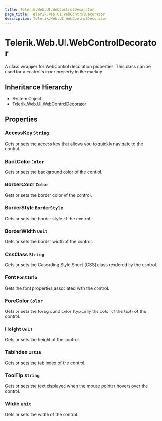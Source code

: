 ```yaml
---
title: Telerik.Web.UI.WebControlDecorator
page_title: Telerik.Web.UI.WebControlDecorator
description: Telerik.Web.UI.WebControlDecorator
---
```


# Telerik.Web.UI.WebControlDecorator

A class wrapper for WebControl decoration properties. This class can be used for a control's inner property in the markup.

## Inheritance Hierarchy

* System.Object
* Telerik.Web.UI.WebControlDecorator

## Properties

###  AccessKey `String`

Gets or sets the access key that allows you to quickly navigate to the control.

###  BackColor `Color`

Gets or sets the background color of the control.

###  BorderColor `Color`

Gets or sets the border color of the control.

###  BorderStyle `BorderStyle`

Gets or sets the border style of the control.

###  BorderWidth `Unit`

Gets or sets the border width of the control.

###  CssClass `String`

Gets or sets the Cascading Style Sheet (CSS) class rendered by the control.

###  Font `FontInfo`

Gets the font properties associated with the control.

###  ForeColor `Color`

Gets or sets the foreground color (typically the color of the text) of the control.

###  Height `Unit`

Gets or sets the height of the control.

###  TabIndex `Int16`

Gets or sets the tab index of the control.

###  ToolTip `String`

Gets or sets the text displayed when the mouse pointer hovers over the control.

###  Width `Unit`

Gets or sets the width of the control.

